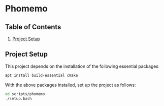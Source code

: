 # Phomemo

## Table of Contents

1. [Project Setup](#project-setup)

## Project Setup

This project depends on the installation of the following essential packages:

```bash
apt install build-essential cmake
```

With the above packages installed, set up the project as follows:

```bash
cd scripts/phomemo
./setup.bash
```